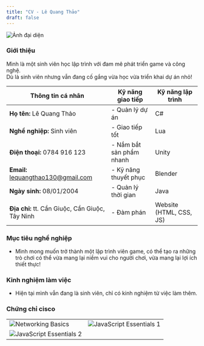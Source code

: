 ```yaml
---
title: "CV - Lê Quang Thảo"
draft: false
---
```


![Ảnh đại diện](images/MyPicture(evensmaller).jpg)

### **Giới thiệu**  
Mình là một sinh viên học lập trình với đam mê phát triển game và công nghệ.  
Dù là sinh viên nhưng vẫn đang cố gắng vừa học vừa triển khai dự án nhỏ!

|**Thông tin cá nhân**| **Kỹ năng giao tiếp** | **Kỹ năng lập trình** |
|-----|-----|-----|
**Họ tên:** Lê Quang Thảo | - Quản lý dự án | C#
**Nghề nghiệp:** Sinh viên  | - Giao tiếp tốt | Lua
**Điện thoại:** 0784 916 123  | - Nắm bắt sản phẩm nhanh | Unity
**Email:** lequangthao130@gmail.com | - Kỹ năng thuyết phục | Blender
**Ngày sinh:** 08/01/2004  | - Quản lý thời gian | Java
**Địa chỉ:** tt. Cần Giuộc, Cần Giuộc, Tây Ninh | - Đàm phán | Website (HTML, CSS, JS)

### **Mục tiêu nghề nghiệp**
- Mình mong muốn trở thành một lập trình viên game, có thể tạo ra những trò chơi có thể vừa mang lại niềm vui cho người chơi, vừa mang lại lợi ích thiết thực!

### **Kinh nghiệm làm việc**
- Hiện tại mình vẫn đang là sinh viên, chỉ có kinh nghiệm từ việc làm thêm.

### **Chứng chỉ cisco**
|  |  |
|-----|-----|
| ![Networking Basics](images/networkingbasics.png) | ![JavaScript Essentials 1](images/jsEssentials1.png) |
|![JavaScript Essentials 2](images/jsEssentials2.png)|

